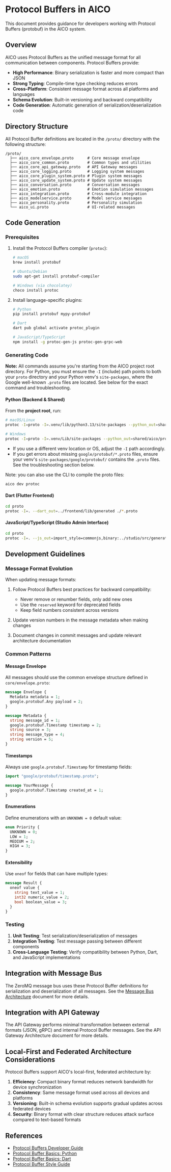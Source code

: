 # Protocol Buffers in AICO

This document provides guidance for developers working with Protocol Buffers (protobuf) in the AICO system.

## Overview

AICO uses Protocol Buffers as the unified message format for all communication between components. Protocol Buffers provide:

- **High Performance**: Binary serialization is faster and more compact than JSON
- **Strong Typing**: Compile-time type checking reduces errors
- **Cross-Platform**: Consistent message format across all platforms and languages
- **Schema Evolution**: Built-in versioning and backward compatibility
- **Code Generation**: Automatic generation of serialization/deserialization code

## Directory Structure

All Protocol Buffer definitions are located in the `/proto/` directory with the following structure:

```
/proto/
  ├── aico_core_envelope.proto      # Core message envelope
  ├── aico_core_common.proto        # Common types and utilities
  ├── aico_core_api_gateway.proto   # API Gateway messages
  ├── aico_core_logging.proto       # Logging system messages
  ├── aico_core_plugin_system.proto # Plugin system messages
  ├── aico_core_update_system.proto # Update system messages
  ├── aico_conversation.proto       # Conversation messages
  ├── aico_emotion.proto            # Emotion simulation messages
  ├── aico_integration.proto        # Cross-module integration
  ├── aico_modelservice.proto       # Model service messages
  ├── aico_personality.proto        # Personality simulation
  └── aico_ui.proto                 # UI-related messages
```

## Code Generation

### Prerequisites

1. Install the Protocol Buffers compiler (`protoc`):
   ```bash
   # macOS
   brew install protobuf
   
   # Ubuntu/Debian
   sudo apt-get install protobuf-compiler
   
   # Windows (via chocolatey)
   choco install protoc
   ```

2. Install language-specific plugins:
   ```bash
   # Python
   pip install protobuf mypy-protobuf

   # Dart
   dart pub global activate protoc_plugin
   
   # JavaScript/TypeScript
   npm install -g protoc-gen-js protoc-gen-grpc-web
   ```

### Generating Code

**Note:** All commands assume you're starting from the AICO project root directory. For Python, you must ensure the `-I` (include) path points to both your `proto` directory and your Python venv's `site-packages`, where the Google well-known `.proto` files are located. See below for the exact command and troubleshooting.

#### Python (Backend & Shared)

From the **project root**, run:

```sh
# macOS/Linux
protoc -I=proto -I=.venv/lib/python3.13/site-packages --python_out=shared/aico/proto proto/*.proto

# Windows
protoc -I=proto -I=.venv/Lib/site-packages --python_out=shared/aico/proto proto/*.proto
```

- If you use a different venv location or OS, adjust the `-I` path accordingly.
- If you get errors about missing `google/protobuf/*.proto` files, ensure your venv's `site-packages/google/protobuf/` contains the `.proto` files. See the troubleshooting section below.

Note: you can also use the CLI to compile the proto files:
```sh
aico dev protoc
```

#### Dart (Flutter Frontend)

```bash
cd proto
protoc -I=. --dart_out=../frontend/lib/generated ./*.proto
```

#### JavaScript/TypeScript (Studio Admin Interface)

```bash
cd proto
protoc -I=. --js_out=import_style=commonjs,binary:../studio/src/generated --grpc-web_out=import_style=commonjs,mode=grpcwebtext:../studio/src/generated ./*.proto
```

## Development Guidelines

### Message Format Evolution

When updating message formats:

1. Follow Protocol Buffers best practices for backward compatibility:
   - Never remove or renumber fields, only add new ones
   - Use the `reserved` keyword for deprecated fields
   - Keep field numbers consistent across versions

2. Update version numbers in the message metadata when making changes

3. Document changes in commit messages and update relevant architecture documentation

### Common Patterns

#### Message Envelope

All messages should use the common envelope structure defined in `core/envelope.proto`:

```protobuf
message Envelope {
  Metadata metadata = 1;
  google.protobuf.Any payload = 2;
}

message Metadata {
  string message_id = 1;
  google.protobuf.Timestamp timestamp = 2;
  string source = 3;
  string message_type = 4;
  string version = 5;
}
```

#### Timestamps

Always use `google.protobuf.Timestamp` for timestamp fields:

```protobuf
import "google/protobuf/timestamp.proto";

message YourMessage {
  google.protobuf.Timestamp created_at = 1;
}
```

#### Enumerations

Define enumerations with an `UNKNOWN = 0` default value:

```protobuf
enum Priority {
  UNKNOWN = 0;
  LOW = 1;
  MEDIUM = 2;
  HIGH = 3;
}
```

#### Extensibility

Use `oneof` for fields that can have multiple types:

```protobuf
message Result {
  oneof value {
    string text_value = 1;
    int32 numeric_value = 2;
    bool boolean_value = 3;
  }
}
```

### Testing

1. **Unit Testing**: Test serialization/deserialization of messages
2. **Integration Testing**: Test message passing between different components
3. **Cross-Language Testing**: Verify compatibility between Python, Dart, and JavaScript implementations

## Integration with Message Bus

The ZeroMQ message bus uses these Protocol Buffer definitions for serialization and deserialization of all messages. See the [Message Bus Architecture](../../architecture/message-bus.md) document for more details.

## Integration with API Gateway

The API Gateway performs minimal transformation between external formats (JSON, gRPC) and internal Protocol Buffer messages. See the API Gateway Architecture document for more details.

## Local-First and Federated Architecture Considerations

Protocol Buffers support AICO's local-first, federated architecture by:

1. **Efficiency**: Compact binary format reduces network bandwidth for device synchronization
2. **Consistency**: Same message format used across all devices and platforms
3. **Versioning**: Built-in schema evolution supports gradual updates across federated devices
4. **Security**: Binary format with clear structure reduces attack surface compared to text-based formats

## References

- [Protocol Buffers Developer Guide](https://developers.google.com/protocol-buffers/docs/overview)
- [Protocol Buffer Basics: Python](https://developers.google.com/protocol-buffers/docs/pythontutorial)
- [Protocol Buffer Basics: Dart](https://developers.google.com/protocol-buffers/docs/darttutorial)
- [Protocol Buffer Style Guide](https://developers.google.com/protocol-buffers/docs/style)
